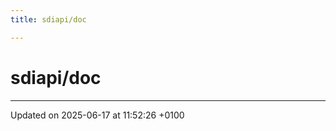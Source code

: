 ```yaml
---
title: sdiapi/doc

---
```


# sdiapi/doc








-------------------------------

Updated on 2025-06-17 at 11:52:26 +0100
